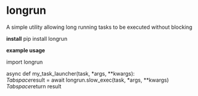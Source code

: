# longrun
A simple utility allowing long running tasks to be executed without blocking

**install**
pip install longrun

**example usage**

import longrun

async def my_task_launcher(task, *args, **kwargs): \
*Tabspace*result = await longrun.slow_exec(task, *args, **kwargs) \
*Tabspace*return result
